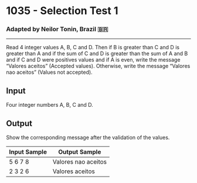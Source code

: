 # 1035 - Selection Test 1
### Adapted by Neilor Tonin, Brazil <span>&#x1f1e7;&#x1f1f7;</span>
---

Read 4 integer values A, B, C and D. Then if B is greater than C and D is greater than A and if the sum of C and D is greater than the sum of A and B and if C and D were positives values and if A is even, write the message “Valores aceitos” (Accepted values). Otherwise, write the message “Valores nao aceitos” (Values not accepted).

## Input

Four integer numbers A, B, C and D.

## Output

Show the corresponding message after the validation of the values​​.

| Input Sample | Output Sample |
| --- | --- |
|5 6 7 8|Valores nao aceitos|
|2 3 2 6|Valores aceitos|